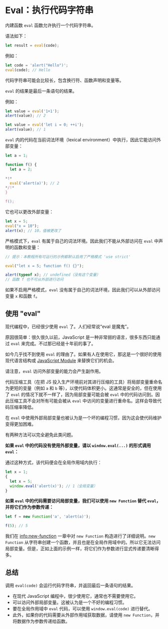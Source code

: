 # Eval：执行代码字符串

内建函数 `eval` 函数允许执行一个代码字符串。

语法如下：

```js
let result = eval(code);
```

例如：

```js run
let code = 'alert("Hello")';
eval(code); // Hello
```

代码字符串可能会比较长，包含换行符、函数声明和变量等。

`eval` 的结果是最后一条语句的结果。

例如：
```js run
let value = eval('1+1');
alert(value); // 2
```

```js run
let value = eval('let i = 0; ++i');
alert(value); // 1
```

`eval` 内的代码在当前词法环境（lexical environment）中执行，因此它能访问外部变量：

```js run no-beautify
let a = 1;

function f() {
  let a = 2;

*!*
  eval('alert(a)'); // 2
*/!*
}

f();
```

它也可以更改外部变量：

```js untrusted refresh run
let x = 5;
eval("x = 10");
alert(x); // 10，值被更改了
```

严格模式下，`eval` 有属于自己的词法环境。因此我们不能从外部访问在 `eval` 中声明的函数和变量：

```js untrusted refresh run
// 提示：本教程所有可运行的示例都默认启用了严格模式 'use strict'

eval("let x = 5; function f() {}");

alert(typeof x); // undefined（没有这个变量）
// 函数 f 也不可从外部进行访问
```

如果不启用严格模式，`eval` 没有属于自己的词法环境，因此我们可以从外部访问变量 `x` 和函数 `f`。

## 使用 "eval"

现代编程中，已经很少使用 `eval` 了。人们经常说“eval 是魔鬼”。

原因很简单：很久很久以前，JavaScript 是一种非常弱的语言，很多东西只能通过 `eval` 来完成。不过那已经是十年前的事了。

如今几乎找不到使用 `eval` 的理由了。如果有人在使用它，那这是一个很好的使用现代语言结构或 [JavaScript Module](info:modules) 来替换它们的机会。

请注意，`eval` 访问外部变量的能力会产生副作用。

代码压缩工具（在把 JS 投入生产环境前对其进行压缩的工具）将局部变量重命名为更短的变量（例如 `a` 和 `b` 等），以使代码体积更小。这通常是安全的，但在使用了 `eval` 的情况下就不一样了，因为局部变量可能会被 `eval` 中的代码访问到。因此压缩工具不会对所有可能会被从 `eval` 中访问的变量进行重命名。这样会导致代码压缩率降低。

在 `eval` 中使用外部局部变量也被认为是一个坏的编程习惯，因为这会使代码维护变得更加困难。

有两种方法可以完全避免此类问题。

**如果 `eval` 中的代码没有使用外部变量，请以 `window.eval(...)` 的形式调用 `eval`：** 

通过这种方式，该代码便会在全局作用域内执行：

```js untrusted refresh run
let x = 1;
{
  let x = 5;
  window.eval('alert(x)'); // 1（全局变量）
}
```

**如果 `eval` 中的代码需要访问局部变量，我们可以使用 `new Function` 替代 `eval`，并将它们作为参数传递：** 

```js run
let f = new Function('a', 'alert(a)');

f(5); // 5
```

我们在 <info:new-function> 一章中对 `new Function` 构造进行了详细说明。`new Function` 从字符串创建一个函数，并且也是在全局作用域中的。所以它无法访问局部变量。但是，正如上面的示例一样，将它们作为参数进行显式传递要清晰得多。

## 总结

调用 `eval(code)` 会运行代码字符串，并返回最后一条语句的结果。
- 在现代 JavaScript 编程中，很少使用它，通常也不需要使用它。
- 可以访问外部局部变量。这被认为是一个不好的编程习惯。
- 要在全局作用域中 `eval` 代码，可以使用 `window.eval(code)` 进行替代。
- 此外，如果你的代码需要从外部作用域获取数据，请使用 `new Function`，并将数据作为参数传递给函数。
